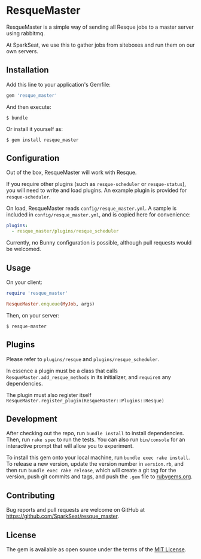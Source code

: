 # ResqueMaster

ResqueMaster is a simple way of sending all Resque jobs to a master server
using rabbitmq.

At SparkSeat, we use this to gather jobs from siteboxes and run them on our own
servers.

## Installation

Add this line to your application's Gemfile:

```ruby
gem 'resque_master'
```

And then execute:

    $ bundle

Or install it yourself as:

    $ gem install resque_master

## Configuration

Out of the box, ResqueMaster will work with Resque.

If you require other plugins (such as `resque-scheduler` or `resque-status`), you
will need to write and load plugins. An example plugin is provided for
`resque-scheduler`.

On load, ResqueMaster reads `config/resque_master.yml`. A sample is included in
`config/resque_master.yml`, and is copied here for convenience:

```yaml
plugins:
  - resque_master/plugins/resque_scheduler
```

Currently, no Bunny configuration is possible, although pull requests would be
welcomed.

## Usage

On your client:

```ruby
require 'resque_master'

ResqueMaster.enqueue(MyJob, args)
```

Then, on your server:

    $ resque-master

## Plugins

Please refer to `plugins/resque` and `plugins/resque_scheduler`.

In essence a plugin must be a class that calls
`ResqueMaster.add_resque_methods` in its initializer, and `require`s
any dependencies.

The plugin must also register itself
`ResqueMaster.register_plugin(ResqueMaster::Plugins::Resque)`

## Development

After checking out the repo, run `bundle install` to install dependencies. Then,
run `rake spec` to run the tests. You can also run `bin/console` for an
interactive prompt that will allow you to experiment.

To install this gem onto your local machine, run `bundle exec rake install`. To
release a new version, update the version number in `version.rb`, and then run
`bundle exec rake release`, which will create a git tag for the version, push
git commits and tags, and push the `.gem` file to [rubygems.org](https://rubygems.org).

## Contributing

Bug reports and pull requests are welcome on GitHub at https://github.com/SparkSeat/resque_master.

## License

The gem is available as open source under the terms of the [MIT License](http://opensource.org/licenses/MIT).
